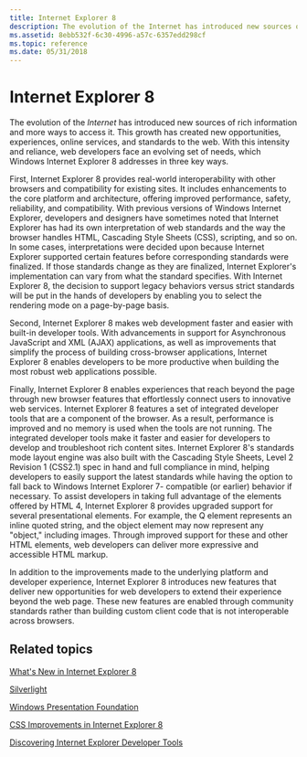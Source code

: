 ```yaml
---
title: Internet Explorer 8
description: The evolution of the Internet has introduced new sources of rich information and more ways to access it.
ms.assetid: 8ebb532f-6c30-4996-a57c-6357edd298cf
ms.topic: reference
ms.date: 05/31/2018
---
```


# Internet Explorer 8

The evolution of the *Internet* has introduced new sources of rich information and more ways to access it. This growth has created new opportunities, experiences, online services, and standards to the web. With this intensity and reliance, web developers face an evolving set of needs, which Windows Internet Explorer 8 addresses in three key ways.

First, Internet Explorer 8 provides real-world interoperability with other browsers and compatibility for existing sites. It includes enhancements to the core platform and architecture, offering improved performance, safety, reliability, and compatibility. With previous versions of Windows Internet Explorer, developers and designers have sometimes noted that Internet Explorer has had its own interpretation of web standards and the way the browser handles HTML, Cascading Style Sheets (CSS), scripting, and so on. In some cases, interpretations were decided upon because Internet Explorer supported certain features before corresponding standards were finalized. If those standards change as they are finalized, Internet Explorer's implementation can vary from what the standard specifies. With Internet Explorer 8, the decision to support legacy behaviors versus strict standards will be put in the hands of developers by enabling you to select the rendering mode on a page-by-page basis.

Second, Internet Explorer 8 makes web development faster and easier with built-in developer tools. With advancements in support for Asynchronous JavaScript and XML (AJAX) applications, as well as improvements that simplify the process of building cross-browser applications, Internet Explorer 8 enables developers to be more productive when building the most robust web applications possible.

Finally, Internet Explorer 8 enables experiences that reach beyond the page through new browser features that effortlessly connect users to innovative web services. Internet Explorer 8 features a set of integrated developer tools that are a component of the browser. As a result, performance is improved and no memory is used when the tools are not running. The integrated developer tools make it faster and easier for developers to develop and troubleshoot rich content sites. Internet Explorer 8's standards mode layout engine was also built with the Cascading Style Sheets, Level 2 Revision 1 (CSS2.1) spec in hand and full compliance in mind, helping developers to easily support the latest standards while having the option to fall back to Windows Internet Explorer 7- compatible (or earlier) behavior if necessary. To assist developers in taking full advantage of the elements offered by HTML 4, Internet Explorer 8 provides upgraded support for several presentational elements. For example, the Q element represents an inline quoted string, and the object element may now represent any "object," including images. Through improved support for these and other HTML elements, web developers can deliver more expressive and accessible HTML markup.

In addition to the improvements made to the underlying platform and developer experience, Internet Explorer 8 introduces new features that deliver new opportunities for web developers to extend their experience beyond the web page. These new features are enabled through community standards rather than building custom client code that is not interoperable across browsers.

## Related topics

<dl> <dt>

[What's New in Internet Explorer 8](/previous-versions//cc288472(v=vs.85))
</dt> <dt>

[Silverlight](https://msdn.microsoft.com/library/bb871518.aspx)
</dt> <dt>

[Windows Presentation Foundation](/dotnet/framework/wpf/)
</dt> <dt>

[CSS Improvements in Internet Explorer 8](https://msdn.microsoft.com/library/cc304082(VS.85).aspx)
</dt> <dt>

[Discovering Internet Explorer Developer Tools](/previous-versions//dd565628(v=vs.85))
</dt> </dl>

 

 

